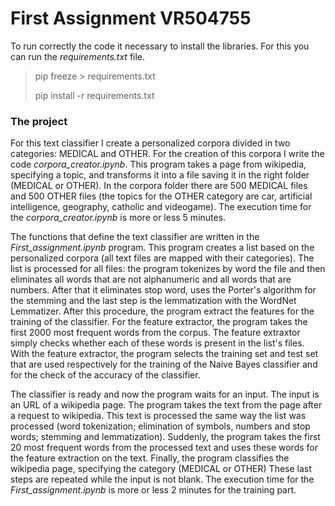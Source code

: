 # First Assignment VR504755
To run correctly the code it necessary to install the libraries. For this you can run the *requirements.txt* file.

> pip freeze > requirements.txt
> 
> pip install -r requirements.txt

### The project
For this text classifier I create a personalized corpora divided in two categories: MEDICAL and OTHER.
For the creation of this corpora I write the code *corpora_creator.ipynb*. This program takes a page from wikipedia, specifying a topic, and transforms it into a file saving it in the right folder (MEDICAL or OTHER).
In the corpora folder there are 500 MEDICAL files and 500 OTHER files (the topics for the OTHER category are car, artificial intelligence, geography, catholic and videogame).
The execution time for the *corpora_creator.ipynb* is more or less 5 minutes.

The functions that define the text classifier are written in the *First_assignment.ipynb* program. This program creates a list based on the personalized corpora (all text files are mapped with their categories).
The list is processed for all files: the program tokenizes by word the file and then eliminates all words that are not alphanumeric and all words that are numbers. After that it eliminates stop word, uses the Porter's algorithm for the stemming and the last step is the lemmatization with the WordNet Lemmatizer.
After this procedure, the program extract the features for the training of the classifier. For the feature extractor, the program takes the first 2000 most frequent words from the corpus. The feature extraxtor simply checks whether each of these words is present in the list's files. With the feature extractor, the program selects the training set and test set that are used respectively for the training of the Naive Bayes classifier and for the check of the accuracy of the classifier. 

The classifier is ready and now the program waits for an input. The input is an URL of a wikipedia page.
The program takes the text from the page after a request to wikipedia. This text is processed the same way the list was processed (word tokenization; elimination of symbols, numbers and stop words; stemming and lemmatization). Suddenly, the program takes the first 20 most frequent words from the processed text and uses these words for the feature extraction on the text.
Finally, the program classifies the wikipedia page, specifying the category (MEDICAL or OTHER)
These last steps are repeated while the input is not blank.
The execution time for the *First_assignment.ipynb* is more or less 2 minutes for the training part.
